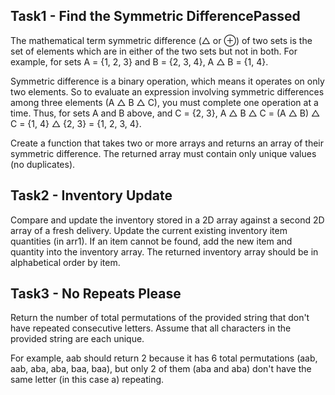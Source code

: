 ## Task1 - Find the Symmetric DifferencePassed
The mathematical term symmetric difference (△ or ⊕) 
of two sets is the set of elements which are in either 
of the two sets but not in both. For example, 
for sets A = {1, 2, 3} and B = {2, 3, 4}, A △ B = {1, 4}.

Symmetric difference is a binary operation, 
which means it operates on only two elements. 
So to evaluate an expression involving symmetric 
differences among three elements (A △ B △ C), 
you must complete one operation at a time. Thus, 
for sets A and B above, 
and C = {2, 3}, A △ B △ C = (A △ B) △ C = {1, 4} △ {2, 3} = {1, 2, 3, 4}.

Create a function that takes two or more arrays 
and returns an array of their symmetric difference. 
The returned array must contain only unique values (no duplicates).

## Task2 - Inventory Update
Compare and update the inventory stored in 
a 2D array against a second 2D array 
of a fresh delivery.
Update the current existing inventory item 
quantities (in arr1). 
If an item cannot be found, 
add the new item and quantity into the inventory array. 
The returned inventory array should be in alphabetical order by item.


## Task3  - No Repeats Please
Return the number of total permutations of the provided string 
that don't have repeated consecutive letters. 
Assume that all characters in the provided string are each unique.

For example, aab should return 2 because it has 6 total permutations 
(aab, aab, aba, aba, baa, baa), but only 2 of them (aba and aba) 
don't have the same letter (in this case a) repeating.

